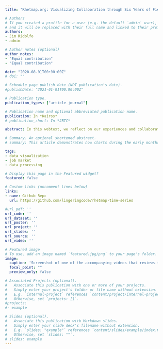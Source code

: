 ```yaml
---
title: "Rhetmap.org: Visualizing Collaboration through Six Years of Field Data"

# Authors
# If you created a profile for a user (e.g. the default `admin` user), write the username (folder name) here 
# and it will be replaced with their full name and linked to their profile.
authors:
- Jim Ridolfo
- admin

# Author notes (optional)
author_notes:
- "Equal contribution"
- "Equal contribution"

date: "2020-08-01T00:00:00Z"
# doi: ""

# Schedule page publish date (NOT publication's date).
#publishDate: "2021-01-01T00:00:00Z"

# Publication type.
publication_types: ["article-journal"]

# Publication name and optional abbreviated publication name.
publication: In *Kairos*
# publication_short: In *JBTC*

abstract: In this webtext, we reflect on our experiences and collaboration through rhetmap.org’s open job-market data as a tutorial-driven example of how scholars may collaborate around open data projects.

# Summary. An optional shortened abstract.
# summary: This article demonstrates how charts during the early months of the COVID-19 pandemic articulated visual arguments yet also required extended communicative support upon their delivery.

tags:
- data visualization
- job market
- data processing

# Display this page in the Featured widget?
featured: false

# Custom links (uncomment lines below)
links:
- name: Github Repo
  url: https://github.com/lingeringcode/rhetmap-time-series

#url_pdf: ''
url_code: ''
url_dataset: ''
url_poster: ''
url_project: ''
url_slides: ''
url_source: ''
url_video: ''

# Featured image
# To use, add an image named `featured.jpg/png` to your page's folder. 
image:
  caption: 'Screenshot of one of the accompanying videos that reviews the data visualization project.'
  focal_point: ""
  preview_only: false

# Associated Projects (optional).
#   Associate this publication with one or more of your projects.
#   Simply enter your project's folder or file name without extension.
#   E.g. `internal-project` references `content/project/internal-project/index.md`.
#   Otherwise, set `projects: []`.
#projects:
#- example

# Slides (optional).
#   Associate this publication with Markdown slides.
#   Simply enter your slide deck's filename without extension.
#   E.g. `slides: "example"` references `content/slides/example/index.md`.
#   Otherwise, set `slides: ""`.
# slides: example
---
```


